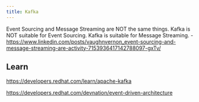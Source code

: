 ```yaml
---
title: Kafka
---
```


Event Sourcing and Message Streaming are NOT the same things. Kafka is NOT suitable for Event Sourcing. Kafka is suitable for Message Streaming. - https://www.linkedin.com/posts/vaughnvernon_event-sourcing-and-message-streaming-are-activity-7153936417142788097-gxTv/

## Learn

https://developers.redhat.com/learn/apache-kafka

https://developers.redhat.com/devnation/event-driven-architecture
